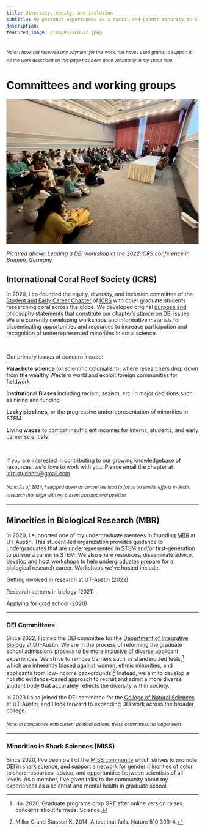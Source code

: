 ```yaml
---
title: Diversity, equity, and inclusion
subtitle: My personal experiences as a racial and gender minority in STEM ground my empathy toward other historically-marginalized scientists. I am committed to combating inequality and prejudice in STEM and supporting underrepresented minorities through mentoring, networking, and activism. 
description: 
featured_image: /images/ICRS22.jpeg
---
```

<sub>*Note: I have not received any payment for this work, nor have I used grants to support it. All the work described on this page has been done voluntarily in my spare time.*<sub>

# Committees and working groups

![](/images/ICRS22.jpeg)

_Pictured above: Leading a DEI workshop at the 2022 ICRS conference in Bremen, Germany_

## International Coral Reef Society (ICRS) 

In 2020, I co-founded the equity, diversity, and inclusion committee of the [Student and Early Career Chapter](https://coralreefsecc.org/) of [ICRS](http://coralreefs.org/) with other graduate students researching coral across the globe. We developed original [purpose and philosophy  statements](https://coralreefsecc.org/edi-spd) that constitute our chapter’s stance on DEI issues. We are currently developing workshops and informative materials for disseminating opportunities and resources to increase participation and recognition of underrepresented minorities in coral science.

<p>&nbsp;</p>

Our primary issues of concern incude:

  **Parachute science** (or scientific colonialism), where researchers drop down from the wealthy Western world and exploit foreign communities for fieldwork

  **Institutional Biases** including racism, sexism, etc. in major decisions such as hiring and funding

  **Leaky pipelines,** or the progressive underrepresentation of minorities in STEM

  **Living wages** to combat insufficient incomes for interns, students, and early career scientists

<p>&nbsp;</p>

If you are interested in contributing to our growing knowledgebase of resources, we'd love to work with you. Please email the chapter at icrs.students@gmail.com. 


<sub>*Note: As of 2024, I stepped down as committee lead to focus on similar efforts in Arctic research that align with my current postdoctoral position.*<sub>

---

## Minorities in Biological Research (MBR)

In 2020, I supported one of my undergraduate mentees in founding [MBR](https://minoritiesinbiologicalresearch.weebly.com/) at UT-Austin. This student-led organization provides guidance to undergraduates that are underrepresented in STEM  and/or first-generation to pursue a career in STEM. We also share resources, disseminate advice, develop and host workshops to help undergraduates prepare for a biological research career. Workshops we've hosted include: 

Getting involved in research at UT-Austin (2022)

Research careers in biology (2021)

Applying for grad school (2020)


---



### DEI Committees

Since 2022, I joined the DEI committee for the [Department of Integrative Biology](https://integrativebio.utexas.edu/academics/diversity-inclusion) at UT-Austin. We are in the process of reforming the graduate school admissions process to be more inclusive of diverse applicant experiences. We strive to remove barriers such as standardized tests,[^1] which are inherently biased against women, ethnic minorities, and applicants from low-income backgrounds.[^2] Instead, we aim to develop a holistic evidence-based approach to recruit and admit a more diverse student body that accurately reflects the diversity within society.

[^1]: Hu. 2020. Graduate programs drop GRE after online version raises concerns about fairness. Science.
[^2]: Miller C and Stassun K. 2014. A test that fails. Nature 510:303-4.

In 2023 I also joined the DEI committee for the [College of Natural Sciences](https://cns.utexas.edu/) at UT-Austin, and I look forward to expanding DEI work across the broader college.

<sub>*Note: In compliance with current political actions, these committees no longer exist.*<sub>

---

### Minorities in Shark Sciences (MISS)

Since 2020, I've been part of the [MISS community](https://www.misselasmo.org/) which strives to promote DEI in shark science, and support a network for gender minorities of color to share resources, advice, and opportunities between scientists of all levels. As a member, I've given talks to the community about my experiences as a scientist and mental health in graduate school.


